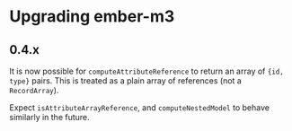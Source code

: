 # Upgrading ember-m3

## 0.4.x

It is now possible for `computeAttributeReference` to return an array of `{id, type}` pairs.  This is treated as a plain array of references (not a `RecordArray`).

Expect `isAttributeArrayReference`, and `computeNestedModel` to behave similarly in the future.
